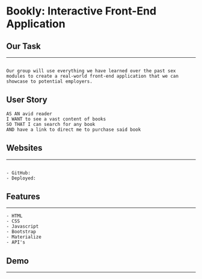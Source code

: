 # Bookly: Interactive Front-End Application

## Our Task
---
```

Our group will use everything we have learned over the past sex modules to create a real-world front-end application that we can showcase to potential employers. 
```

## User Story

```
AS AN avid reader
I WANT to see a vast content of books
SO THAT I can search for any book 
AND have a link to direct me to purchase said book

```

## Websites
---
```

- GitHub:
- Deployed:

```

## Features
---
```
- HTML
- CSS
- Javascript
- Bootstrap
- Materialize
- API's

```

## Demo
---
```
 
